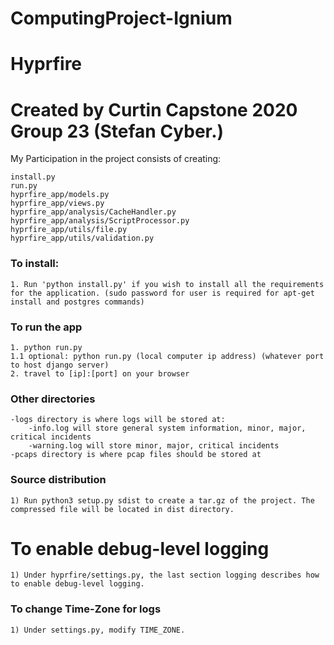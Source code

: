 # ComputingProject-Ignium
 
 
# Hyprfire
# Created by Curtin Capstone 2020 Group 23 (Stefan Cyber.)
My Participation in the project consists of creating:
```
install.py
run.py
hyprfire_app/models.py
hyprfire_app/views.py
hyprfire_app/analysis/CacheHandler.py
hyprfire_app/analysis/ScriptProcessor.py
hyprfire_app/utils/file.py
hyprfire_app/utils/validation.py
```

### To install:
```
1. Run 'python install.py' if you wish to install all the requirements for the application. (sudo password for user is required for apt-get install and postgres commands)
```

### To run the app
```
1. python run.py
1.1 optional: python run.py (local computer ip address) (whatever port to host django server)
2. travel to [ip]:[port] on your browser
```

### Other directories
```
-logs directory is where logs will be stored at:
    -info.log will store general system information, minor, major, critical incidents
    -warning.log will store minor, major, critical incidents
-pcaps directory is where pcap files should be stored at
```

### Source distribution
```
1) Run python3 setup.py sdist to create a tar.gz of the project. The compressed file will be located in dist directory.
```

# To enable debug-level logging
```
1) Under hyprfire/settings.py, the last section logging describes how to enable debug-level logging.
```

### To change Time-Zone for logs
```
1) Under settings.py, modify TIME_ZONE.
```
